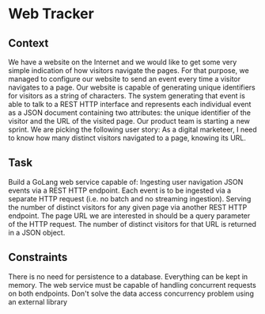 # Web Tracker

## Context

We have a website on the Internet and we would like to get some very simple indication
of how visitors navigate the pages. For that purpose, we managed to configure our
website to send an event every time a visitor navigates to a page. Our website is
capable of generating unique identifiers for visitors as a string of characters.
The system generating that event is able to talk to a REST HTTP interface and
represents each individual event as a JSON document containing two attributes: the
unique identifier of the visitor and the URL of the visited page.
Our product team is starting a new sprint. We are picking the following user story:
As a digital marketeer, I need to know how many distinct visitors navigated to a page,
knowing its URL.

## Task
Build a GoLang web service capable of:
Ingesting user navigation JSON events via a REST HTTP endpoint. Each event is
to be ingested via a separate HTTP request (i.e. no batch and no streaming
ingestion).
Serving the number of distinct visitors for any given page via another REST HTTP
endpoint. The page URL we are interested in should be a query parameter of the
HTTP request. The number of distinct visitors for that URL is returned in a JSON
object.

## Constraints
There is no need for persistence to a database. Everything can be kept in memory.
The web service must be capable of handling concurrent requests on both
endpoints.
Don't solve the data access concurrency problem using an external library